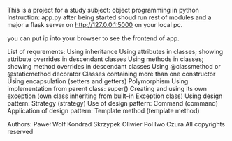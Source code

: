 This is a project for a study subject: object programming in python
Instruction:
app.py after being started shoud run rest of modules and a major a flask server on http://127.0.0.1:5000 on your local pc.

you can put ip into your browser to see the frontend of app.


List of requrements:
Using inheritance
Using attributes in classes; showing attribute overrides in descendant classes
Using methods in classes; showing method overrides in descendant classes
Using @classmethod or @staticmethod decorator
Classes containing more than one constructor
Using encapsulation (setters and getters)
Polymorphism
Using implementation from parent class: super()
Creating and using its own exception (own class inheriting from built-in Exception class)
Using design pattern: Strategy (strategy)
Use of design pattern: Command (command)
Application of design pattern: Template method (template method)


Authors: 
Paweł Wolf
Kondrad Skrzypek
Oliwier Pol
Iwo Czura
All copyrights reserved

